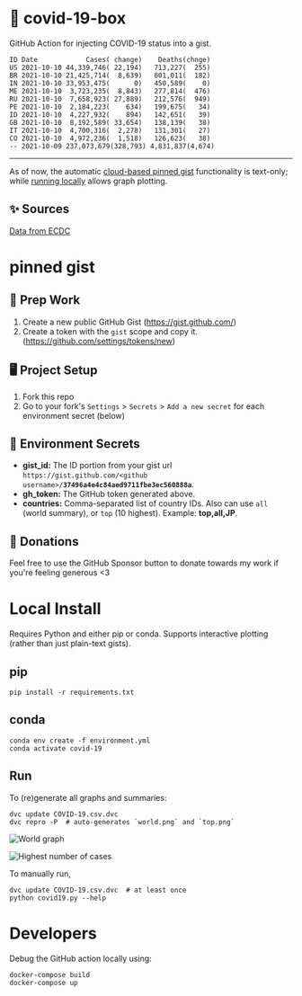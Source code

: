 # 🏥 covid-19-box

GitHub Action for injecting COVID-19 status into a gist.

```
ID Date            Cases( change)    Deaths(chnge)
US 2021-10-10 44,339,746( 22,194)   713,227(  255)
BR 2021-10-10 21,425,714(  8,639)   601,011(  182)
IN 2021-10-10 33,953,475(      0)   450,589(    0)
ME 2021-10-10  3,723,235(  8,843)   277,814(  476)
RU 2021-10-10  7,658,923( 27,889)   212,576(  949)
PE 2021-10-10  2,184,223(    634)   199,675(   34)
ID 2021-10-10  4,227,932(    894)   142,651(   39)
GB 2021-10-10  8,192,589( 33,654)   138,139(   38)
IT 2021-10-10  4,700,316(  2,278)   131,301(   27)
CO 2021-10-10  4,972,236(  1,518)   126,623(   38)
-- 2021-10-09 237,073,679(328,793) 4,831,837(4,674)
```

---

As of now, the automatic [cloud-based pinned gist](#pinned-gist) functionality is text-only;
while [running locally](#local-install) allows graph plotting.

## ✨ Sources

[Data from ECDC](https://www.ecdc.europa.eu/en/publications-data/download-todays-data-geographic-distribution-covid-19-cases-worldwide)

# pinned gist

## 🎒 Prep Work
1. Create a new public GitHub Gist (https://gist.github.com/)
1. Create a token with the `gist` scope and copy it. (https://github.com/settings/tokens/new)

## 🖥 Project Setup
1. Fork this repo
1. Go to your fork's `Settings` > `Secrets` > `Add a new secret` for each environment secret (below)

## 🤫 Environment Secrets
- **gist_id:** The ID portion from your gist url `https://gist.github.com/<github username>/`**`37496a4e4c84aed9711fbe3ec560888a`**.
- **gh_token:** The GitHub token generated above.
- **countries:** Comma-separated list of country IDs. Also can use `all` (world summary), or `top` (10 highest). Example: **top,all,JP**.

## 💸 Donations

Feel free to use the GitHub Sponsor button to donate towards my work if you're feeling generous <3

# Local Install

Requires Python and either pip or conda. Supports interactive plotting (rather than just plain-text gists).

## pip

```
pip install -r requirements.txt
```

## conda

```
conda env create -f environment.yml
conda activate covid-19
```

## Run

To (re)generate all graphs and summaries:

```
dvc update COVID-19.csv.dvc
dvc repro -P  # auto-generates `world.png` and `top.png`
```

![World graph](world.png)

![Highest number of cases](top.png)

To manually run,

```
dvc update COVID-19.csv.dvc  # at least once
python covid19.py --help
```

# Developers

Debug the GitHub action locally using:

```
docker-compose build
docker-compose up
```
